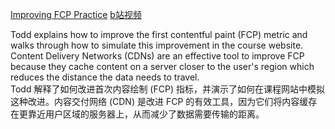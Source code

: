 [Improving FCP Practice](https://frontendmasters.com/courses/web-perf/improving-fcp-practice/)
[b站视频](https://www.bilibili.com/video/BV1s34y1r7hB?p=21&vd_source=22af953ea4c09540ad1966711a2d53f0)

Todd explains how to improve the first contentful paint (FCP) metric and walks through how to simulate this improvement in the course website. Content Delivery Networks (CDNs) are an effective tool to improve FCP because they cache content on a server closer to the user's region which reduces the distance the data needs to travel.  
Todd 解释了如何改进首次内容绘制 (FCP) 指标，并演示了如何在课程网站中模拟这种改进。内容交付网络 (CDN) 是改进 FCP 的有效工具，因为它们将内容缓存在更靠近用户区域的服务器上，从而减少了数据需要传输的距离。